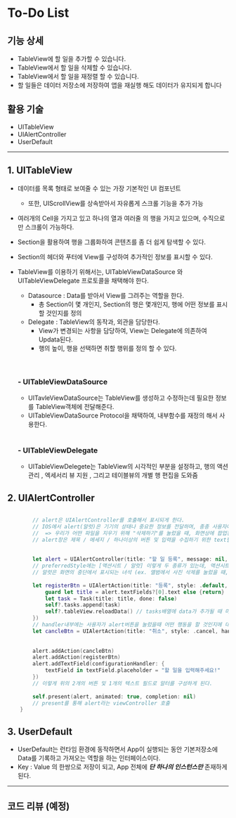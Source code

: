 # To-Do List

## 기능 상세
- TableView에 할 일을 추가할 수 있습니다.
- TableView에서 할 일을 삭제할 수 있습니다.
- TableView에서 할 일을 재정렬 할 수 있습니다.
- 할 일들은 데이터 저장소에 저장하여 앱을 재실행 해도 데이터가 유지되게 합니다

## 활용 기술
- UITableView
- UIAlertController
- UserDefault

---

## 1. **UITableView**
- 데이터를 목록 형태로 보여줄 수 있는 가장 기본적인 UI 컴포넌트
    - 또한, UIScrollView를 상속받아서 자유롭게 스크롤 기능을 추가 가능
- 여러개의 Cell을 가지고 있고 하나의 열과 여러줄 의 행을 가지고 있으며, 수직으로만 스크롤이 가능하다.
- Section을 활용하여 행을 그룹화하여 콘텐츠를 좀 더 쉽게 탐색할 수 있다.
- Section의 헤더와 푸터에 View를 구성하여 추가적인 정보를 표시할 수 있다.
- TableView를 이용하기 위해서는, UITableViewDataSource 와 UITableViewDelegate 프로토콜을 채택해야 한다. 
     - Datasource : Data를 받아서 View를 그려주는 역할을 한다.
        - 총 Section이 몇 개인지, Section의 행은 몇개인지, 행에 어떤 정보를 표시 할 것인지를 정의
     - Delegate : TableView의 동작과, 외관을 담당한다.
        - View가 변경되는 사항을 담당하여, View는 Delegate에 의존하여 Updata된다. 
        - 행의 높이, 행을 선택하면 취할 행위를 정의 할 수 있다.
        <br/><br/><br/>
    ### - UITableViewDataSource
    - UITavleViewDataSource는 TableView를 생성하고 수정하는데 필요한 정보를 TableView객체에 전달해준다.
    - UITableViewDataSource Protocol을 채택하여, 내부함수를 재정의 해서 사용한다.
    <br/><br/>

    ### - UITableViewDelegate
    - UITableViewDelegete는 TableView의 시각적인 부분을 설정하고, 행의 액션관리 , 엑세서리 뷰 지원 , 그리고 테이블뷰의 개별 행 편집을 도와줌

 ## 2. **UIAlertController**
```swift

        // alert은 UIAlertController를 호출해서 표시되게 한다.
        // IOS에서 alert(알럿)은 기기의 상태나 중요한 정보를 전달하며, 종종 사용자에게 피드백을 요청하기 위해 사용이 된다
        //  => 우리가 어떤 파일을 지우기 위해 "삭제하기"를 눌렀을 때, 화면상에 팝업창 처럼 나타나서 "삭제하시겠습니까? 삭제하기 / 취소" 와 같은 창을 말한다.
        // alert창은 제목 / 메세지 / 하나이상의 버튼 및 입력을 수집하기 위한 text필드로 구성된다.
        
        
        let alert = UIAlertController(title: "할 일 등록", message: nil, preferredStyle: .alert)
        // preferredStyle에는 [액션시트 / 알럿] 이렇게 두 종류가 있는데, 액션시트는 화면의 하단에서 표시되는 녀석 (ex. sns에서 공유하기를 눌렀을 떄, 공유하기 관련 설정이 하단에서 등장하는 것 마냥)
        // 알럿은 화면의 중단에서 표시되는 녀석 (ex. 앨범에서 사진 삭제를 눌렀을 때, 화면의 중앙에서 [삭제하기 / 취소] 와 같이 표시되는 것)
        
        let registerBtn = UIAlertAction(title: "등록", style: .default, handler: { [weak self] _ in
            guard let title = alert.textFields?[0].text else {return}
            let task = Task(title: title, done: false)
            self?.tasks.append(task)
            self?.tableView.reloadData() // tasks배열에 data가 추가될 때 마다, tableView를 갱신해서 데이터를 Load해온다.
        })
        // handler내부에는 사용자가 alert버튼을 눌렀을때 어떤 행동을 할 것인지에 대한 클로저를 정의해주면 된다!!
        let cancleBtn = UIAlertAction(title: "취소", style: .cancel, handler: nil)
         
        
        alert.addAction(cancleBtn)
        alert.addAction(registerBtn)
        alert.addTextField(configurationHandler: {
            textField in textField.placeholder = "할 일을 입력해주세요!"
        })
        // 이렇게 위의 2개의 버튼 및 1개의 텍스트 필드로 알터를 구성하게 된다.
        
        self.present(alert, animated: true, completion: nil)
        // present를 통해 alert라는 viewController 호출
    }    
 ```
 ## 3. **UserDefault**
 - UserDefault는 런타임 환경에 동작하면서 App이 실행되는 동안 기본저장소에 Data를 기록하고 가져오는 역할을 하는 인터페이스이다.
 - Key : Value 의 한쌍으로 저장이 되고, App 전체에 _**단 하나의 인스턴스만**_ 존재하게 된다.

---
## 코드 리뷰 (예정)
